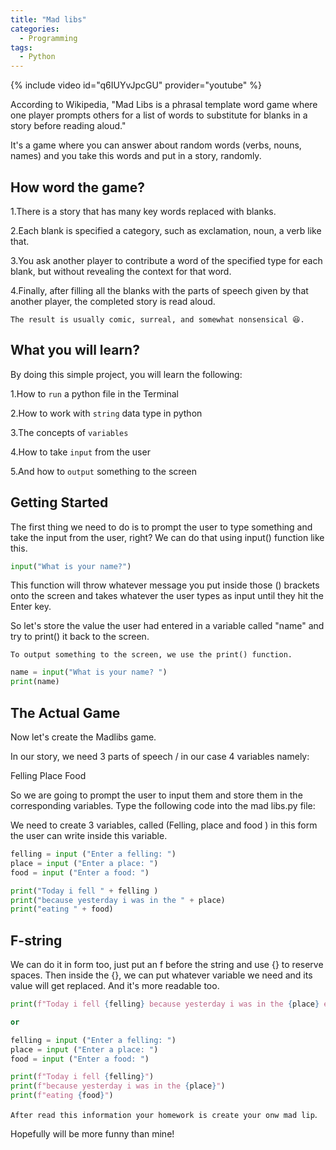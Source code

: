 ```yaml
---
title: "Mad libs"
categories:
  - Programming
tags:
  - Python
---
```


{% include video id="q6IUYvJpcGU" provider="youtube" %}

According to Wikipedia, "Mad Libs is a phrasal template word game where one player prompts others for a list of words to substitute for blanks in a story before reading aloud."

It's a game where you can answer about random words (verbs, nouns, names) and you take this words and put in a story, randomly.

## How word the game?

1.There is a story that has many key words replaced with blanks.

2.Each blank is specified a category, such as exclamation, noun, a verb like that.

3.You ask another player to contribute a word of the specified type for each blank, but without revealing the context for that word.

4.Finally, after filling all the blanks with the parts of speech given by that another player, the completed story is read aloud.
  
`The result is usually comic, surreal, and somewhat nonsensical 😆.`

## What you will learn?

By doing this simple project, you will learn the following:

1.How to `run` a python file in the Terminal

2.How to work with `string` data type in python

3.The concepts of `variables`

4.How to take `input` from the user

5.And how to `output` something to the screen

## Getting Started

The first thing we need to do is to prompt the user to type something and take the input from the user, right? We can do that using input() function like this.

```python
input("What is your name?")
```

This function will throw whatever message you put inside those () brackets onto the screen and takes whatever the user types as input until they hit the Enter key.

So let's store the value the user had entered in a variable called "name" and try to print() it back to the screen.

`To output something to the screen, we use the print() function.`

```python
name = input("What is your name? ")
print(name)
```

## The Actual Game

Now let's create the Madlibs game.

In our story, we need 3 parts of speech / in our case 4 variables namely:

Felling
Place
Food

So we are going to prompt the user to input them and store them in the corresponding variables. Type the following code into the mad libs.py file:

We need to create 3 variables, called (Felling, place and food ) in this form the user can write inside this variable.

```python
felling = input ("Enter a felling: ")
place = input ("Enter a place: ")
food = input ("Enter a food: ")

print("Today i fell " + felling )
print("because yesterday i was in the " + place)
print("eating " + food)
```

## F-string

We can do it in form too, just put an f before the string and use {} to reserve spaces. Then inside the {}, we can put whatever variable we need and its value will get replaced. And it's more readable too.

```python
print(f"Today i fell {felling} because yesterday i was in the {place} eating {food}")

or

felling = input ("Enter a felling: ")
place = input ("Enter a place: ")
food = input ("Enter a food: ")

print(f"Today i fell {felling}")
print(f"because yesterday i was in the {place}")
print(f"eating {food}")
```

`After read this information your homework is create your onw mad lip`. 

Hopefully will be more funny than mine!